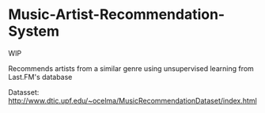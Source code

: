 # Music-Artist-Recommendation-System
WIP

Recommends artists from a similar genre using unsupervised learning from Last.FM's database

Datasset:
http://www.dtic.upf.edu/~ocelma/MusicRecommendationDataset/index.html

